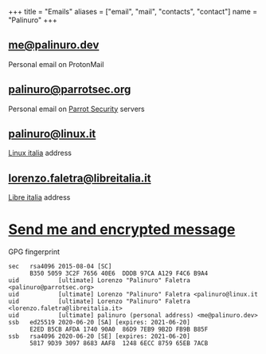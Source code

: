 +++
title = "Emails"
aliases = ["email", "mail", "contacts", "contact"]
  name = "Palinuro"
+++

## me@palinuro.dev
Personal email on ProtonMail

## palinuro@parrotsec.org
Personal email on [Parrot Security](https://parrotsec.org) servers

## palinuro@linux.it
[Linux italia](https://www.linux.it) address

## lorenzo.faletra@libreitalia.it
[Libre italia](https://www.libreitalia.org) address



# [Send me and encrypted message](../crypt/)



GPG fingerprint

```
sec   rsa4096 2015-08-04 [SC]
      B350 5059 3C2F 7656 40E6  DDDB 97CA A129 F4C6 B9A4
uid           [ultimate] Lorenzo "Palinuro" Faletra <palinuro@parrotsec.org>
uid           [ultimate] Lorenzo "Palinuro" Faletra <palinuro@linux.it
uid           [ultimate] Lorenzo "Palinuro" Faletra <lorenzo.faletra@libreitalia.it>
uid           [ultimate] palinuro (personal address) <me@palinuro.dev>
ssb   ed25519 2020-06-20 [SA] [expires: 2021-06-20]
      E2ED B5CB AFDA 1740 90A0  86D9 7EB9 9B2D FB9B B85F
ssb   rsa4096 2020-06-20 [SE] [expires: 2021-06-20]
      5817 9D39 3097 8683 AAF8  1248 6ECC 8759 65EB 7ACB
```
